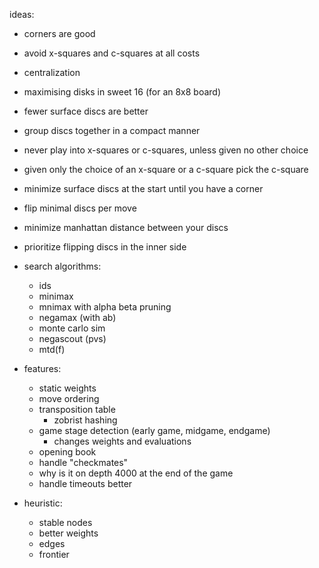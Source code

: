 ideas:
- corners are good
- avoid x-squares and c-squares at all costs
- centralization
- maximising disks in sweet 16 (for an 8x8 board)
- fewer surface discs are better
- group discs together in a compact manner

- never play into x-squares or c-squares, unless given no other choice
- given only the choice of an x-square or a c-square pick the c-square
- minimize surface discs at the start until you have a corner
- flip minimal discs per move
- minimize manhattan distance between your discs
- prioritize flipping discs in the inner side

- search algorithms:
  - ids
  - minimax
  - mnimax with alpha beta pruning
  - negamax (with ab)
  - monte carlo sim
  - negascout (pvs)
  - mtd(f)

- features:
  - static weights
  - move ordering
  - transposition table
    - zobrist hashing
  - game stage detection (early game, midgame, endgame)
    - changes weights and evaluations
  - opening book
  - handle "checkmates"
  - why is it on depth 4000 at the end of the game
  - handle timeouts better

- heuristic:
  - stable nodes
  - better weights
  - edges
  - frontier
